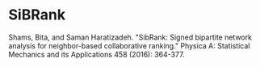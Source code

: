 # SiBRank
Shams, Bita, and Saman Haratizadeh. "SibRank: Signed bipartite network analysis for neighbor-based collaborative ranking." Physica A: Statistical Mechanics and its Applications 458 (2016): 364-377.
